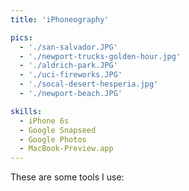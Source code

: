 ```yaml
---
title: 'iPhoneography'

pics:
  - './san-salvador.JPG'
  - './newport-trucks-golden-hour.jpg'
  - './aldrich-park.JPG'
  - './uci-fireworks.JPG'
  - './socal-desert-hesperia.jpg'
  - './newport-beach.JPG'

skills:
  - iPhone 6s
  - Google Snapseed
  - Google Photos
  - MacBook-Preview.app
---
```


These are some tools I use:

